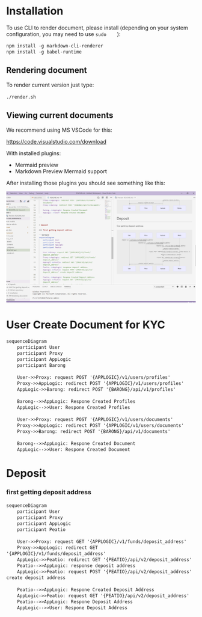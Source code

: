 # Installation

To use CLI to render document, please install (depending on your system configuration, you may need to use `sudo    `):

```
npm install -g markdown-cli-renderer
npm install -g babel-runtime
```

## Rendering document

To render current version just type:

`./render.sh`

## Viewing current documents


We recommend using MS VSCode for this:

https://code.visualstudio.com/download

With installed plugins:

* Mermaid preview
* Markdown Preview Mermaid support

After installing those plugins you should see something like this:

![](./assets/vscode.png)


# User Create Document for KYC


```mermaid
sequenceDiagram
    participant User
    participant Proxy
    participant AppLogic
    participant Barong

    User->>Proxy: request POST '{APPLOGIC}/v1/users/profiles'
    Proxy->>AppLogic: redirect POST '{APPLOGIC}/v1/users/profiles'
    AppLogic->>Barong: redirect POST '{BARONG}/api/v1/profiles'

    Barong-->>AppLogic: Respone Created Profiles
    AppLogic-->>User: Respone Created Profiles
    
    User->>Proxy: request POST '{APPLOGIC}/v1/users/documents'
    Proxy->>AppLogic: redirect POST '{APPLOGIC/v1/users/documents'
    Proxy->>Barong: redirect POST '{BARONG}/api/v1/documents'

    Barong-->>AppLogic: Respone Created Document
    AppLogic-->>User: Respone Created Document

```


# Deposit

### first getting deposit address 

```mermaid
sequenceDiagram
    participant User
    participant Proxy
    participant AppLogic
    participant Peatio

    User->>Proxy: request GET '{APPLOGIC}/v1/funds/deposit_address'
    Proxy->>AppLogic: redirect GET '{APPLOGIC}/v1/funds/deposit_address'
    AppLogic->>Peatio: redirect GET '{PEATIO}/api/v2/deposit_address'
    Peatio-->>AppLogic: response deposit address
    AppLogic->>Peatio: request POST '{PEATIO}/api/v2/deposit_address' create deposit address
    
    Peatio-->>AppLogic: Respone Created Deposit Address 
    AppLogic->>Peatio: request GET '{PEATIO}/api/v2/deposit_address'
    Peatio-->>AppLogic: Respone Deposit Address 
    AppLogic-->>User: Respone Deposit Address
    
```

